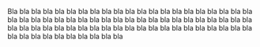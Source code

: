 Bla bla bla bla bla bla bla bla bla
 bla bla bla bla bla bla bla bla bla bla bla bla bla
  bla bla bla bla bla bla bla bla bla bla bla bla bla bla bla
   bla bla bla bla bla bla bla bla bla bla bla bla bla bla bla bla bla
    bla bla bla bla bla bla bla bla bla bla bla bla bla bla bla bla bla bla bla
    
